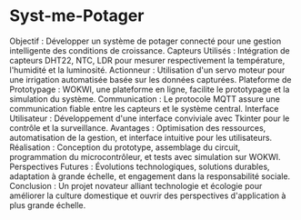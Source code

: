 # Syst-me-Potager
Objectif : Développer un système de potager connecté pour une gestion intelligente des conditions de croissance.
Capteurs Utilisés : Intégration de capteurs DHT22, NTC, LDR pour mesurer respectivement la température, l'humidité et la luminosité.
Actionneur : Utilisation d'un servo moteur pour une irrigation automatisée basée sur les données capturées.
Plateforme de Prototypage : WOKWI, une plateforme en ligne, facilite le prototypage et la simulation du système.
Communication : Le protocole MQTT assure une communication fiable entre les capteurs et le système central.
Interface Utilisateur : Développement d'une interface conviviale avec Tkinter pour le contrôle et la surveillance.
Avantages : Optimisation des ressources, automatisation de la gestion, et interface intuitive pour les utilisateurs.
Réalisation : Conception du prototype, assemblage du circuit, programmation du microcontrôleur, et tests avec simulation sur WOKWI.
Perspectives Futures : Évolutions technologiques, solutions durables, adaptation à grande échelle, et engagement dans la responsabilité sociale.
Conclusion : Un projet novateur alliant technologie et écologie pour améliorer la culture domestique et ouvrir des perspectives d'application à plus grande échelle.
